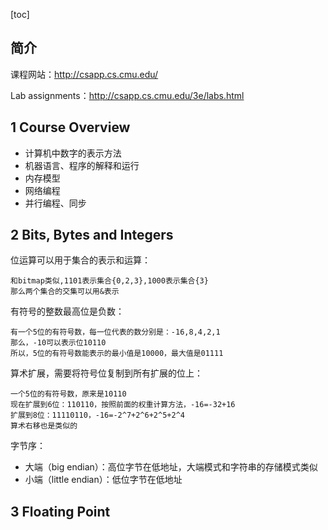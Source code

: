 [toc]



## 简介

课程网站：http://csapp.cs.cmu.edu/

Lab assignments：http://csapp.cs.cmu.edu/3e/labs.html



## 1 Course Overview

* 计算机中数字的表示方法
* 机器语言、程序的解释和运行
* 内存模型
* 网络编程
* 并行编程、同步



## 2 Bits, Bytes and Integers

位运算可以用于集合的表示和运算：

```
和bitmap类似,1101表示集合{0,2,3},1000表示集合{3}
那么两个集合的交集可以用&表示
```

有符号的整数最高位是负数：

```
有一个5位的有符号数，每一位代表的数分别是：-16,8,4,2,1
那么，-10可以表示位10110
所以，5位的有符号数能表示的最小值是10000，最大值是01111
```

算术扩展，需要将符号位复制到所有扩展的位上：

```
一个5位的有符号数，原来是10110
现在扩展到6位：110110，按照前面的权重计算方法，-16=-32+16
扩展到8位：11110110，-16=-2^7+2^6+2^5+2^4
算术右移也是类似的
```



字节序：

* 大端（big endian）：高位字节在低地址，大端模式和字符串的存储模式类似
* 小端（little endian）：低位字节在低地址



## 3 Floating Point

